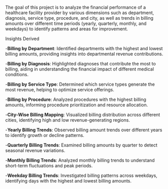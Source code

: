 The goal of this project is to analyze the financial performance of a healthcare facility provider by various dimensions such as department,
diagnosis, service type, procedure, and city, as well as trends in billing amounts over different time periods (yearly, quarterly, monthly, and
weekdays) to identify patterns and areas for improvement.

Insights Derived

-**Billing by Department**: Identified departments with the highest and lowest billing amounts, providing insights into departmental revenue contributions.

-**Billing by Diagnosis**: Highlighted diagnoses that contribute the most to billing, aiding in understanding the financial impact of different medical conditions.

-**Billing by Service Type**: Determined which service types generate the most revenue, helping to optimize service offerings.

-**Billing by Procedure**: Analyzed procedures with the highest billing amounts, informing procedure prioritization and resource allocation.

-**City-Wise Billing Mapping**: Visualized billing distribution across different cities, identifying high and low revenue-generating regions.

-**Yearly Billing Trends**: Observed billing amount trends over different years to identify growth or decline patterns.

-**Quarterly Billing Trends**: Examined billing amounts by quarter to detect seasonal revenue variations.

-**Monthly Billing Trends**: Analyzed monthly billing trends to understand short-term fluctuations and peak periods.

-**Weekday Billing Trends**: Investigated billing patterns across weekdays, identifying days with the highest and lowest billing amounts.
